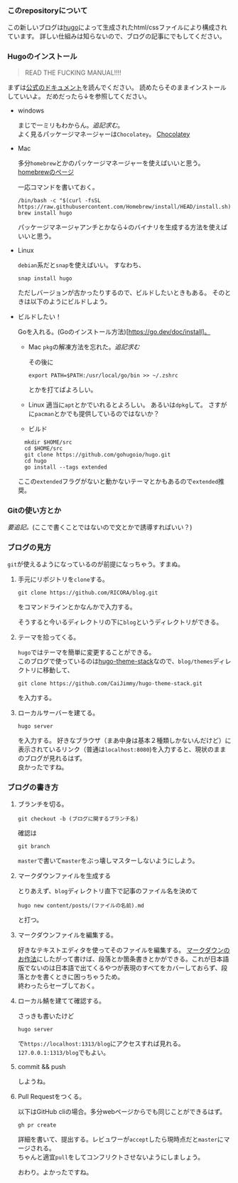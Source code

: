 ### このrepositoryについて

この新しいブログは[hugo](https://gohugo.io/)によって生成されたhtml/cssファイルにより構成されています。
詳しい仕組みは知らないので、ブログの記事にでもしてください。

### Hugoのインストール

> READ THE FUCKING MANUAL!!!!

まずは[公式のドキュメント](https://gohugo.io/getting-started/installing/)を読んでください。
読めたらそのままインストールしていいよ。
だめだったら↓を参照してください。

- windows

   まじで一ミリもわからん。*追記求む*。  
   よく見るパッケージマネージャーは`Chocolatey`。
   [Chocolatey](https://chocolatey.org/)

- Mac

   多分`homebrew`とかのパッケージマネージャーを使えばいいと思う。  
   [homebrewのページ](https://brew.sh/)

   一応コマンドを書いておく。
   ```
   /bin/bash -c "$(curl -fsSL https://raw.githubusercontent.com/Homebrew/install/HEAD/install.sh)"
   brew install hugo
   ```
   パッケージマネージャアンチとかなら↓のバイナリを生成する方法を使えばいいと思う。

- Linux

   `debian`系だと`snap`を使えばいい。
   すなわち、
   ```
   snap install hugo
   ```
   ただしバージョンが古かったりするので、ビルドしたいときもある。
   そのときは以下のようにビルドしよう。

- ビルドしたい！

   Goを入れる。(Goのインストール方法)[https://go.dev/doc/install]。
  - Mac
      `pkg`の解凍方法を忘れた。*追記求む*

      その後に
      ```
      export PATH=$PATH:/usr/local/go/bin >> ~/.zshrc
      ```
      とかを打てばよろしい。
  - Linux
      適当に`apt`とかでいれるとよろしい。
      あるいは`dpkg`して。
      さすがに`pacman`とかでも提供しているのではないか？
  - ビルド
  ```
    mkdir $HOME/src
    cd $HOME/src
    git clone https://github.com/gohugoio/hugo.git
    cd hugo
    go install --tags extended
  ```
  ここの`extended`フラグがないと動かないテーマとかもあるので`extended`推奨。

### Gitの使い方とか

*要追記。*(ここで書くことではないので文とかで誘導すればいい？)

### ブログの見方

`git`が使えるようになっているのが前提になっちゃう。すまぬ。

1. 手元にリポジトリを`clone`する。
   
   ```
   git clone https://github.com/RICORA/blog.git
   ```
   をコマンドラインとかなんかで入力する。

   そうすると今いるディレクトリの下に`blog`というディレクトリができる。

2. テーマを拾ってくる。
   
   `hugo`ではテーマを簡単に変更することができる。  
   このブログで使っているのは[hugo-theme-stack](https://github.com/CaiJimmy/hugo-theme-stack)なので、`blog/themes`ディレクトリに移動して、
   ```
   git clone https://github.com/CaiJimmy/hugo-theme-stack.git 
   ```
   を入力する。

3. ローカルサーバーを建てる。

   ```
   hugo server
   ```
   を入力する。
   好きなブラウザ（まあ中身は基本２種類しかないんだけど）に表示されているリンク（普通は`localhost:8080`)を入力すると、現状のままのブログが見れるはず。  
   良かったですね。
   
### ブログの書き方

1. ブランチを切る。

   ```
   git checkout -b (ブログに関するブランチ名)
   ```
   確認は
   ```
   git branch
   ```
   `master`で書いて`master`をぶっ壊しマスターしないようにしよう。

2. マークダウンファイルを生成する

   とりあえず、`blog`ディレクトリ直下で記事のファイル名を決めて
   ```
   hugo new content/posts/(ファイルの名前).md
   ```
   と打つ。

3. マークダウンファイルを編集する。

   好きなテキストエディタを使ってそのファイルを編集する。
   [マークダウンのお作法](https://github.com/adam-p/markdown-here/wiki/Markdown-Cheatsheet)にしたがって書けば、段落とか箇条書きとかができる。これが日本語版でないのは日本語で出てくるやつが表現のすべてをカバーしておらず、段落とかを書くときに困っちゃうため。     
   終わったらセーブしておく。

4. ローカル鯖を建てて確認する。

   さっきも書いたけど
   ```
   hugo server
   ```
   で`https://localhost:1313/blog`にアクセスすれば見れる。
   `127.0.0.1:1313/blog`でもよい。

5. commit && push
   
   しようね。

6. Pull Requestをつくる。

   以下はGitHub cliの場合。多分webページからでも同じことができるはず。
   ```
   gh pr create
   ```
   詳細を書いて、提出する。レビュワーが`accept`したら現時点だと`master`にマージされる。  
   ちゃんと適宜`pull`をしてコンフリクトさせないようにしましょう。

   おわり。よかったですね。
